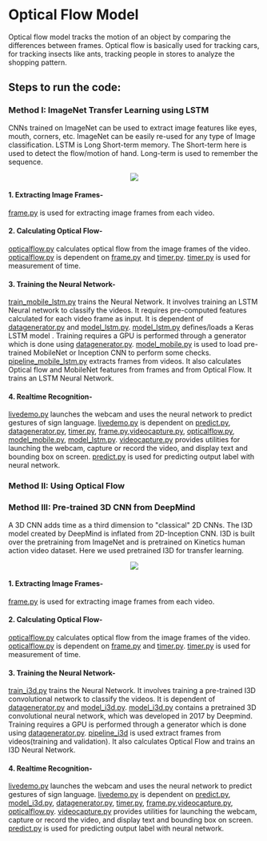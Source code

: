 # Optical Flow Model

Optical flow model tracks the motion of an object by comparing the differences between frames. Optical flow is basically used 
for tracking cars, for tracking insects like ants, tracking people in stores to analyze the shopping pattern.

## Steps to run the code:

### Method I: ImageNet Transfer Learning using LSTM

CNNs trained on ImageNet can be used to extract image features like eyes, mouth, corners, etc. ImageNet can be easily re-used for any type of Image classification. 
LSTM is Long Short-term memory. The Short-term here is used to detect the flow/motion of hand. Long-term is used to remember the sequence.

<p align="center">
<img src="https://github.com/simonrh/DeepSign/blob/master/Optical%20Flow%20Model/Optical_flow%201/Model%201.JPG">
</p>

#### 1. Extracting Image Frames-

[frame.py](https://github.com/simonrh/DeepSign/blob/master/Optical%20Flow%20Model/Optical_flow%201/frame.py) is used for extracting image frames from each video.

#### 2. Calculating Optical Flow-

[opticalflow.py](https://github.com/simonrh/DeepSign/blob/master/Optical%20Flow%20Model/Optical_flow%201/opticalflow.py) calculates optical flow from the image frames of the video. [opticalflow.py](https://github.com/simonrh/DeepSign/blob/master/Optical%20Flow%20Model/Optical_flow%201/opticalflow.py) is dependent on [frame.py](https://github.com/simonrh/DeepSign/blob/master/Optical%20Flow%20Model/Optical_flow%201/frame.py) and [timer.py](https://github.com/simonrh/DeepSign/blob/master/Optical%20Flow%20Model/Optical_flow%201/timer.py). 
[timer.py](https://github.com/simonrh/DeepSign/blob/master/Optical%20Flow%20Model/Optical_flow%201/timer.py) is used for measurement of time.

#### 3. Training the Neural Network-

[train_mobile_lstm.py](https://github.com/simonrh/DeepSign/blob/master/Optical%20Flow%20Model/Optical_flow%201/train_mobile_lstm.py) trains the Neural Network. It involves training an LSTM Neural network to classify the videos. It requires pre-computed features calculated for each video frame as input. It is dependent of [datagenerator.py](https://github.com/simonrh/DeepSign/blob/master/Optical%20Flow%20Model/Optical_flow%201/datagenerator.py) and [model_lstm.py](https://github.com/simonrh/DeepSign/blob/master/Optical%20Flow%20Model/Optical_flow%201/model_lstm.py). 
[model_lstm.py](https://github.com/simonrh/DeepSign/blob/master/Optical%20Flow%20Model/Optical_flow%201/model_i3d.py) defines/loads a Keras LSTM model .
Training requires a GPU is performed through a generator which is done using [datagenerator.py](https://github.com/simonrh/DeepSign/blob/master/Optical%20Flow%20Model/Optical_flow%201/datagenerator.py).
[model_mobile.py](https://github.com/simonrh/DeepSign/blob/master/Optical%20Flow%20Model/Optical_flow%201/model_mobile.py) is used to load pre-trained MobileNet or Inception CNN to perform some checks. 
[pipeline_mobile_lstm.py](https://github.com/simonrh/DeepSign/blob/master/Optical%20Flow%20Model/Optical_flow%201/pipeline_mobile_lstm.py) extracts frames from videos. It also calculates Optical flow and MobileNet features from frames and from Optical Flow. It trains an LSTM Neural Network.

#### 4. Realtime Recognition-

[livedemo.py](https://github.com/simonrh/DeepSign/blob/master/Optical%20Flow%20Model/Optical_flow%201/livedemo.py) launches the webcam and uses the neural network to predict gestures of sign language.
[livedemo.py](https://github.com/simonrh/DeepSign/blob/master/Optical%20Flow%20Model/Optical_flow%201/livedemo.py) is dependent on [predict.py](https://github.com/simonrh/DeepSign/blob/master/Optical%20Flow%20Model/Optical_flow%201/predict.py), [datagenerator.py](https://github.com/simonrh/DeepSign/blob/master/Optical%20Flow%20Model/Optical_flow%201/datagenerator.py), [timer.py](https://github.com/simonrh/DeepSign/blob/master/Optical%20Flow%20Model/Optical_flow%201/timer.py), [frame.py](https://github.com/simonrh/DeepSign/blob/master/Optical%20Flow%20Model/Optical_flow%201/frame.py),[videocapture.py](https://github.com/simonrh/DeepSign/blob/master/Optical%20Flow%20Model/Optical_flow%201/videocapture.py), [opticalflow.py](https://github.com/simonrh/DeepSign/blob/master/Optical%20Flow%20Model/Optical_flow%201/opticalflow.py), [model_mobile.py](https://github.com/simonrh/DeepSign/blob/master/Optical%20Flow%20Model/Optical_flow%201/model_mobile.py), [model_lstm.py](https://github.com/simonrh/DeepSign/blob/master/Optical%20Flow%20Model/Optical_flow%201/model_i3d.py).
[videocapture.py](https://github.com/simonrh/DeepSign/blob/master/Optical%20Flow%20Model/Optical_flow%201/videocapture.py) provides utilities for launching the webcam, capture or record the video, and display text and bounding box on screen.
[predict.py](https://github.com/simonrh/DeepSign/blob/master/Optical%20Flow%20Model/Optical_flow%201/predict.py) is used for predicting output label with neural network.

### Method II: Using Optical Flow



### Method III: Pre-trained 3D CNN from DeepMind

A 3D CNN adds time as a third dimension to "classical" 2D CNNs. The I3D model created by DeepMind is inflated from 2D-Inception CNN. I3D is built over the pretraining from ImageNet and is pretrained on Kinetics human action video dataset. 
Here we used pretrained I3D for transfer learning. 

<p align="center">
<img align="center" src="https://github.com/simonrh/DeepSign/blob/master/Optical%20Flow%20Model/Optical_flow%201/Model%203.JPG">
</p>

#### 1. Extracting Image Frames-

[frame.py](https://github.com/simonrh/DeepSign/blob/master/Optical%20Flow%20Model/Optical_flow%201/frame.py) is used for extracting image frames from each video.

#### 2. Calculating Optical Flow-

[opticalflow.py](https://github.com/simonrh/DeepSign/blob/master/Optical%20Flow%20Model/Optical_flow%201/opticalflow.py) calculates optical flow from the image frames of the video. [opticalflow.py](https://github.com/simonrh/DeepSign/blob/master/Optical%20Flow%20Model/Optical_flow%201/opticalflow.py) is dependent on [frame.py](https://github.com/simonrh/DeepSign/blob/master/Optical%20Flow%20Model/Optical_flow%201/frame.py) and [timer.py](https://github.com/simonrh/DeepSign/blob/master/Optical%20Flow%20Model/Optical_flow%201/timer.py). 
[timer.py](https://github.com/simonrh/DeepSign/blob/master/Optical%20Flow%20Model/Optical_flow%201/timer.py) is used for measurement of time.

#### 3. Training the Neural Network-

[train_i3d.py](https://github.com/simonrh/DeepSign/blob/master/Optical%20Flow%20Model/Optical_flow%201/train_i3d.py) trains the Neural Network. It involves training a pre-trained I3D convolutional network to classify the videos. It is dependent of [datagenerator.py](https://github.com/simonrh/DeepSign/blob/master/Optical%20Flow%20Model/Optical_flow%201/datagenerator.py) and [model_i3d.py](https://github.com/simonrh/DeepSign/blob/master/Optical%20Flow%20Model/Optical_flow%201/model_i3d.py). 
[model_i3d.py](https://github.com/simonrh/DeepSign/blob/master/Optical%20Flow%20Model/Optical_flow%201/model_i3d.py) contains a pretrained 3D convolutional neural network, which was developed in 2017 by Deepmind.
Training requires a GPU is performed through a generator which is done using [datagenerator.py](https://github.com/simonrh/DeepSign/blob/master/Optical%20Flow%20Model/Optical_flow%201/datagenerator.py).
[pipeline_i3d](https://github.com/simonrh/DeepSign/blob/master/Optical%20Flow%20Model/Optical_flow%201/pipeline_i3d.py) is used extract frames from videos(training and validation). It also calculates Optical Flow and trains an I3D Neural Network.

#### 4. Realtime Recognition-

[livedemo.py](https://github.com/simonrh/DeepSign/blob/master/Optical%20Flow%20Model/Optical_flow%201/livedemo.py) launches the webcam and uses the neural network to predict gestures of sign language.
[livedemo.py](https://github.com/simonrh/DeepSign/blob/master/Optical%20Flow%20Model/Optical_flow%201/livedemo.py) is dependent on [predict.py](https://github.com/simonrh/DeepSign/blob/master/Optical%20Flow%20Model/Optical_flow%201/predict.py), [model_i3d.py](https://github.com/simonrh/DeepSign/blob/master/Optical%20Flow%20Model/Optical_flow%201/model_i3d.py), [datagenerator.py](https://github.com/simonrh/DeepSign/blob/master/Optical%20Flow%20Model/Optical_flow%201/datagenerator.py), [timer.py](https://github.com/simonrh/DeepSign/blob/master/Optical%20Flow%20Model/Optical_flow%201/timer.py), [frame.py](https://github.com/simonrh/DeepSign/blob/master/Optical%20Flow%20Model/Optical_flow%201/frame.py),[videocapture.py](https://github.com/simonrh/DeepSign/blob/master/Optical%20Flow%20Model/Optical_flow%201/videocapture.py), [opticalflow.py](https://github.com/simonrh/DeepSign/blob/master/Optical%20Flow%20Model/Optical_flow%201/opticalflow.py).
[videocapture.py](https://github.com/simonrh/DeepSign/blob/master/Optical%20Flow%20Model/Optical_flow%201/videocapture.py) provides utilities for launching the webcam, capture or record the video, and display text and bounding box on screen.
[predict.py](https://github.com/simonrh/DeepSign/blob/master/Optical%20Flow%20Model/Optical_flow%201/predict.py) is used for predicting output label with neural network.



